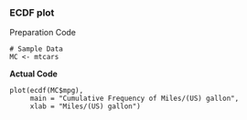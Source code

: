 ### ECDF plot
Preparation Code
```
# Sample Data
MC <- mtcars
```
**Actual Code**
```
plot(ecdf(MC$mpg),
     main = "Cumulative Frequency of Miles/(US) gallon",
     xlab = "Miles/(US) gallon")
```
